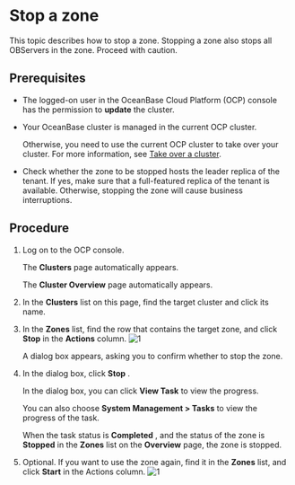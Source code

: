 Stop a zone
================================

This topic describes how to stop a zone. Stopping a zone also stops all OBServers in the zone. Proceed with caution.

Prerequisites
----------------------------------

* The logged-on user in the OceanBase Cloud Platform (OCP) console has the permission to **update** the cluster.



* Your OceanBase cluster is managed in the current OCP cluster.

  Otherwise, you need to use the current OCP cluster to take over your cluster. For more information, see [Take over a cluster](../1.takeover-cluster.md).


* Check whether the zone to be stopped hosts the leader replica of the tenant. If yes, make sure that a full-featured replica of the tenant is available. Otherwise, stopping the zone will cause business interruptions.






Procedure
------------------------------

1. Log on to the OCP console.

   The **Clusters** page automatically appears.

   The **Cluster Overview** page automatically appears.


2. In the **Clusters** list on this page, find the target cluster and click its name.



3. In the **Zones** list, find the row that contains the target zone, and click **Stop** in the **Actions** column. ![1](https://help-static-aliyun-doc.aliyuncs.com/assets/img/en-US/2004306461/p399107.png)



   A dialog box appears, asking you to confirm whether to stop the zone.


4. In the dialog box, click **Stop** .

   In the dialog box, you can click **View Task** to view the progress.

   You can also choose **System Management \> Tasks** to view the progress of the task.

   When the task status is **Completed** , and the status of the zone is **Stopped** in the **Zones** list on the **Overview** page, the zone is stopped.


5. Optional. If you want to use the zone again, find it in the **Zones** list, and click **Start** in the Actions column. ![1](https://help-static-aliyun-doc.aliyuncs.com/assets/img/en-US/2004306461/p399166.png)
